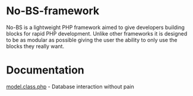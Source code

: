 No-BS-framework
===============

No-BS is a lightweight PHP framework aimed to give developers building blocks for rapid PHP development. Unlike other frameworks it is designed to be as modular as possible giving the user the ability to only use the blocks they really want.

Documentation
=============

[model.class.php](https://github.com/skimhub/no-bs-framework/wiki/model.class.php) - Database interaction without pain


